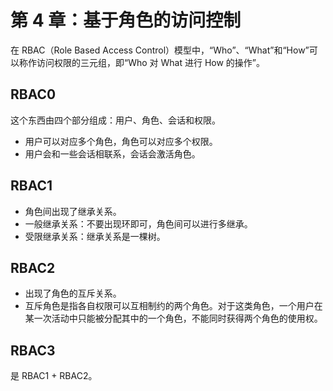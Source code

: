 # 第 4 章：基于角色的访问控制

在 RBAC（Role Based Access Control）模型中，“Who”、“What”和“How”可以称作访问权限的三元组，即“Who 对 What 进行 How 的操作”。

## RBAC0

这个东西由四个部分组成：用户、角色、会话和权限。

- 用户可以对应多个角色，角色可以对应多个权限。
- 用户会和一些会话相联系，会话会激活角色。

## RBAC1

- 角色间出现了继承关系。
- 一般继承关系：不要出现环即可，角色间可以进行多继承。
- 受限继承关系：继承关系是一棵树。

## RBAC2

- 出现了角色的互斥关系。
- 互斥角色是指各自权限可以互相制约的两个角色。对于这类角色，一个用户在某一次活动中只能被分配其中的一个角色，不能同时获得两个角色的使用权。

## RBAC3

是 RBAC1 + RBAC2。
